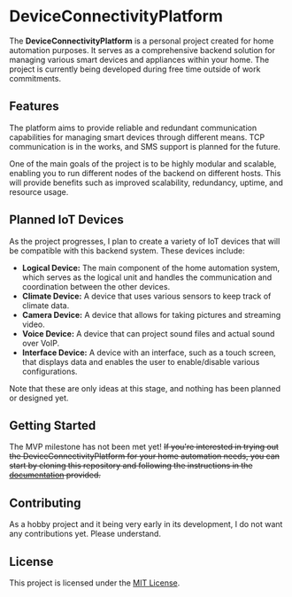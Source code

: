 # DeviceConnectivityPlatform

The **DeviceConnectivityPlatform** is a personal project created for home automation purposes. It serves as a comprehensive backend solution for managing various smart devices and appliances within your home. The project is currently being developed during free time outside of work commitments.

## Features

The platform aims to provide reliable and redundant communication capabilities for managing smart devices through different means. TCP communication is in the works, and SMS support is planned for the future.

One of the main goals of the project is to be highly modular and scalable, enabling you to run different nodes of the backend on different hosts. This will provide benefits such as improved scalability, redundancy, uptime, and resource usage.

## Planned IoT Devices

As the project progresses, I plan to create a variety of IoT devices that will be compatible with this backend system. These devices include:

- **Logical Device:** The main component of the home automation system, which serves as the logical unit and handles the communication and coordination between the other devices.
- **Climate Device:** A device that uses various sensors to keep track of climate data.
- **Camera Device:** A device that allows for taking pictures and streaming video.
- **Voice Device:** A device that can project sound files and actual sound over VoIP.
- **Interface Device:** A device with an interface, such as a touch screen, that displays data and enables the user to enable/disable various configurations.

Note that these are only ideas at this stage, and nothing has been planned or designed yet.

## Getting Started

The MVP milestone has not been met yet!
~~If you're interested in trying out the DeviceConnectivityPlatform for your home automation needs, you can start by cloning this repository and following the instructions in the [documentation](documentation.md) provided.~~

## Contributing

As a hobby project and it being very early in its development, I do not want any contributions yet. Please understand.

## License

This project is licensed under the [MIT License](LICENSE).
